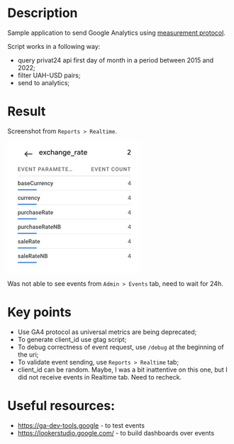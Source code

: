 # Description

Sample application to send Google Analytics using [measurement protocol](https://developers.google.com/analytics/devguides/collection/protocol/ga4).

Script works in a following way:
* query privat24 api first day of month in a period between 2015 and 2022;
* filter UAH-USD pairs;
* send to analytics;
 
# Result
Screenshot from `Reports > Realtime`.

![exchange_rate_realtime_events.png](exchange_rate_realtime_events.png)

Was not able to see events from `Admin > Events` tab, need to wait for 24h.

# Key points
* Use GA4 protocol as universal metrics are being deprecated;
* To generate client_id use gtag script;
* To debug correctness of event request, use `/debug` at the beginning of the uri;
* To validate event sending, use `Reports > Realtime` tab;
* client_id can be random. Maybe, I was a bit inattentive on this one, but I did not receive events in Realtime tab. Need to recheck.

# Useful resources:
* https://ga-dev-tools.google - to test events
* https://lookerstudio.google.com/ - to build dashboards over events
